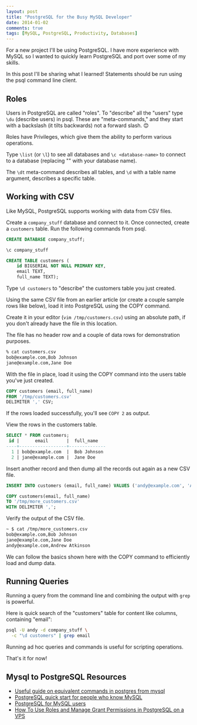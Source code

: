 ```yaml
---
layout: post
title: "PostgreSQL for the Busy MySQL Developer"
date: 2014-01-02
comments: true
tags: [MySQL, PostgreSQL, Productivity, Databases]
---
```


For a new project I'll be using PostgreSQL. I have more experience with MySQL so I wanted to quickly learn PostgreSQL and port over some of my skills.

In this post I'll be sharing what I learned! Statements should be run using the psql command line client.

## Roles

Users in PostgreSQL are called "roles". To "describe" all the "users" type `\du` (describe users) in psql. These are "meta-commands," and they start with a backslash (it tilts backwards) not a forward slash. 😊

Roles have Privileges, which give them the ability to perform various operations.

Type `\list` (or `\l`) to see all databases and `\c <database-name>` to connect to a database (replacing "<database-name>" with your database name).

The `\dt` meta-command describes all tables, and `\d` with a table name argument, describes a specific table.

## Working with CSV

Like MySQL, PostgreSQL supports working with data from CSV files.

Create a `company_stuff` database and connect to it. Once connected, create a `customers` table. Run the following commands from psql.

```sql
CREATE DATABASE company_stuff;

\c company_stuff

CREATE TABLE customers (
    id BIGSERIAL NOT NULL PRIMARY KEY,
    email TEXT,
    full_name TEXT);
```

Type `\d customers` to "describe" the customers table you just created.

Using the same CSV file from an earlier article (or create a couple sample rows like below), load it into PostgreSQL using the COPY command.

Create it in your editor (`vim /tmp/customers.csv`) using an absolute path, if you don't already have the file in this location.

The file has no header row and a couple of data rows for demonstration purposes.

```bash
% cat customers.csv
bob@example.com,Bob Johnson
jane@example.com,Jane Doe
```

With the file in place, load it using the COPY command into the users table you've just created.

```sql
COPY customers (email, full_name)
FROM '/tmp/customers.csv'
DELIMITER ',' CSV;
```

If the rows loaded successfully, you'll see `COPY 2` as output.

View the rows in the customers table.

```sql
SELECT * FROM customers;
 id |      email       |  full_name
----+------------------+--------------
  1 | bob@example.com  |  Bob Johnson
  2 | jane@example.com |  Jane Doe
```

Insert another record and then dump all the records out again as a new CSV file.

```sql
INSERT INTO customers (email, full_name) VALUES ('andy@example.com', 'Andrew Atkinson');

COPY customers(email, full_name)
TO '/tmp/more_customers.csv'
WITH DELIMITER ',';
```

Verify the output of the CSV file.

```bash
~ $ cat /tmp/more_customers.csv
bob@example.com,Bob Johnson
jane@example.com,Jane Doe
andy@example.com,Andrew Atkinson
```

We can follow the basics shown here with the COPY command to efficiently load and dump data.

## Running Queries

Running a query from the command line and combining the output with `grep` is powerful.

Here is quick search of the "customers" table for content like columns, containing "email":

``` bash
psql -U andy -d company_stuff \
  -c "\d customers" | grep email
```

Running ad hoc queries and commands is useful for scripting operations.

That's it for now!

## Mysql to PostgreSQL Resources

* [Useful guide on equivalent commands in postgres from mysql](http://granjow.net/postgresql.html)
* [PostgreSQL quick start for people who know MySQL](http://clarkdave.net/2012/08/postgres-quick-start-for-people-who-know-mysql/)
* [PostgreSQL for MySQL users](http://www.coderholic.com/postgresql-for-mysql-users/)
* [How To Use Roles and Manage Grant Permissions in PostgreSQL on a VPS](https://www.digitalocean.com/community/articles/how-to-use-roles-and-manage-grant-permissions-in-postgresql-on-a-vps--2)
